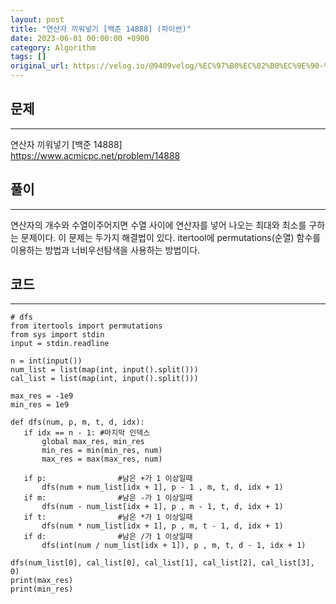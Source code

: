 ```yaml
---
layout: post
title: "연산자 끼워넣기 [백준 14888] (파이썬)"
date: 2023-06-01 00:00:00 +0900
category: Algorithm
tags: []
original_url: https://velog.io/@9409velog/%EC%97%B0%EC%82%B0%EC%9E%90-%EB%81%BC%EC%9B%8C%EB%84%A3%EA%B8%B0-%EB%B0%B1%EC%A4%80-14888
---
```


## 문제

---

연산자 끼워넣기 [백준 14888]  
<https://www.acmicpc.net/problem/14888>

## 풀이

---

연산자의 개수와 수열이주어지면 수열 사이에 연산자를 넣어 나오는 최대와 최소를 구하는 문제이다. 이 문제는 두가지 해결법이 있다. itertool에 permutations(순열) 함수를 이용하는 방법과 너비우선탐색을 사용하는 방법이다.

## 코드

---

```
# dfs
from itertools import permutations
from sys import stdin
input = stdin.readline

n = int(input())
num_list = list(map(int, input().split()))
cal_list = list(map(int, input().split()))

max_res = -1e9
min_res = 1e9

def dfs(num, p, m, t, d, idx):
   if idx == n - 1:	#마지막 인덱스
       global max_res, min_res
       min_res = min(min_res, num)
       max_res = max(max_res, num)

   if p:				#남은 +가 1 이상일때
       dfs(num + num_list[idx + 1], p - 1 , m, t, d, idx + 1)
   if m:				#남은 -가 1 이상일때
       dfs(num - num_list[idx + 1], p , m - 1, t, d, idx + 1)
   if t:				#남은 *가 1 이상일때
       dfs(num * num_list[idx + 1], p , m, t - 1, d, idx + 1)
   if d:				#남은 /가 1 이상일때
       dfs(int(num / num_list[idx + 1]), p , m, t, d - 1, idx + 1)

dfs(num_list[0], cal_list[0], cal_list[1], cal_list[2], cal_list[3], 0)
print(max_res)
print(min_res)

```
